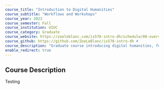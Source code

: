 ```yaml
---
course_title: "Introduction to Digital Humanities"
course_subtitle: "Workflows and Workshops"
course_year: 2023
course_semester: Fall
course_institution: UIUC
course_category: Graduate
course_website: https://zoeleblanc.com/is578-intro-dh/schedule/00-overview #
course_github: https://github.com/ZoeLeBlanc/is578-intro-dh #
course_description: "Graduate course introducing digital humanities, focused on developing research practices and using tools."
enable_redirect: true
---
```


## Course Description
Testing